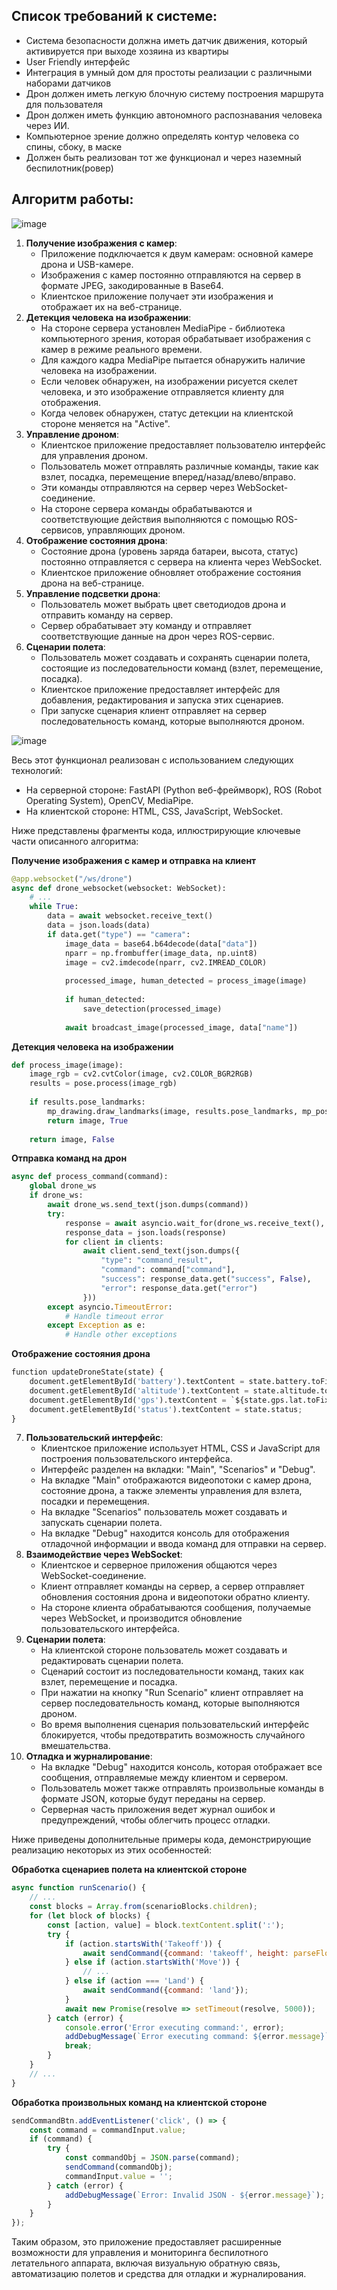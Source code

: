 ## Список требований к системе:

* Система безопасности должна иметь датчик движения, который активируется при выходе хозяина из квартиры
* User Friendly интерфейс
* Интеграция в умный дом для простоты реализации с различными наборами датчиков
* Дрон должен иметь легкую блочную систему построения маршрута для пользователя
* Дрон должен иметь функцию автономного распознавания человека через ИИ.
* Компьютерное зрение должно определять контур человека со спины, сбоку, в маске
* Должен быть реализован тот же функционал и через наземный беспилотник(ровер)


## Алгоритм работы:

![image](https://github.com/user-attachments/assets/94597c95-00a8-401a-aed8-1e0cbd49b0be)

1. **Получение изображения с камер**:
    - Приложение подключается к двум камерам: основной камере дрона и USB-камере.
    - Изображения с камер постоянно отправляются на сервер в формате JPEG, закодированные в Base64.
    - Клиентское приложение получает эти изображения и отображает их на веб-странице.
2. **Детекция человека на изображении**:
    - На стороне сервера установлен MediaPipe - библиотека компьютерного зрения, которая обрабатывает изображения с камер в режиме реального времени.
    - Для каждого кадра MediaPipe пытается обнаружить наличие человека на изображении.
    - Если человек обнаружен, на изображении рисуется скелет человека, и это изображение отправляется клиенту для отображения.
    - Когда человек обнаружен, статус детекции на клиентской стороне меняется на "Active".
3. **Управление дроном**:
    - Клиентское приложение предоставляет пользователю интерфейс для управления дроном.
    - Пользователь может отправлять различные команды, такие как взлет, посадка, перемещение вперед/назад/влево/вправо.
    - Эти команды отправляются на сервер через WebSocket-соединение.
    - На стороне сервера команды обрабатываются и соответствующие действия выполняются с помощью ROS-сервисов, управляющих дроном.
4. **Отображение состояния дрона**:
    - Состояние дрона (уровень заряда батареи, высота, статус) постоянно отправляется с сервера на клиента через WebSocket.
    - Клиентское приложение обновляет отображение состояния дрона на веб-странице.
5. **Управление подсветки дрона**:
    - Пользователь может выбрать цвет светодиодов дрона и отправить команду на сервер.
    - Сервер обрабатывает эту команду и отправляет соответствующие данные на дрон через ROS-сервис.
6. **Сценарии полета**:
    - Пользователь может создавать и сохранять сценарии полета, состоящие из последовательности команд (взлет, перемещение, посадка).
    - Клиентское приложение предоставляет интерфейс для добавления, редактирования и запуска этих сценариев.
    - При запуске сценария клиент отправляет на сервер последовательность команд, которые выполняются дроном.

![image](https://github.com/user-attachments/assets/2f64a398-ee7f-45c4-b877-a2be002c591d)

Весь этот функционал реализован с использованием следующих технологий:

- На серверной стороне: FastAPI (Python веб-фреймворк), ROS (Robot Operating System), OpenCV, MediaPipe.
- На клиентской стороне: HTML, CSS, JavaScript, WebSocket.

Ниже представлены фрагменты кода, иллюстрирующие ключевые части описанного алгоритма:

**Получение изображения с камер и отправка на клиент**
```python
@app.websocket("/ws/drone")
async def drone_websocket(websocket: WebSocket):
    # ...
    while True:
        data = await websocket.receive_text()
        data = json.loads(data)
        if data.get("type") == "camera":
            image_data = base64.b64decode(data["data"])
            nparr = np.frombuffer(image_data, np.uint8)
            image = cv2.imdecode(nparr, cv2.IMREAD_COLOR)
            
            processed_image, human_detected = process_image(image)
            
            if human_detected:
                save_detection(processed_image)
            
            await broadcast_image(processed_image, data["name"])
```
**Детекция человека на изображении**
```python
def process_image(image):
    image_rgb = cv2.cvtColor(image, cv2.COLOR_BGR2RGB)
    results = pose.process(image_rgb)
    
    if results.pose_landmarks:
        mp_drawing.draw_landmarks(image, results.pose_landmarks, mp_pose.POSE_CONNECTIONS)
        return image, True
    
    return image, False
```
**Отправка команд на дрон**
```python
async def process_command(command):
    global drone_ws
    if drone_ws:
        await drone_ws.send_text(json.dumps(command))
        try:
            response = await asyncio.wait_for(drone_ws.receive_text(), timeout=1.0)
            response_data = json.loads(response)
            for client in clients:
                await client.send_text(json.dumps({
                    "type": "command_result",
                    "command": command["command"],
                    "success": response_data.get("success", False),
                    "error": response_data.get("error")
                }))
        except asyncio.TimeoutError:
            # Handle timeout error
        except Exception as e:
            # Handle other exceptions
```
**Отображение состояния дрона**
```python
function updateDroneState(state) {
    document.getElementById('battery').textContent = state.battery.toFixed(2);
    document.getElementById('altitude').textContent = state.altitude.toFixed(2);
    document.getElementById('gps').textContent = `${state.gps.lat.toFixed(6)}, ${state.gps.lon.toFixed(6)}`;
    document.getElementById('status').textContent = state.status;
}
```
7. **Пользовательский интерфейс**:
    - Клиентское приложение использует HTML, CSS и JavaScript для построения пользовательского интерфейса.
    - Интерфейс разделен на вкладки: "Main", "Scenarios" и "Debug".
    - На вкладке "Main" отображаются видеопотоки с камер дрона, состояние дрона, а также элементы управления для взлета, посадки и перемещения.
    - На вкладке "Scenarios" пользователь может создавать и запускать сценарии полета.
    - На вкладке "Debug" находится консоль для отображения отладочной информации и ввода команд для отправки на сервер.
8. **Взаимодействие через WebSocket**:
    - Клиентское и серверное приложения общаются через WebSocket-соединение.
    - Клиент отправляет команды на сервер, а сервер отправляет обновления состояния дрона и видеопотоки обратно клиенту.
    - На стороне клиента обрабатываются сообщения, получаемые через WebSocket, и производится обновление пользовательского интерфейса.
9. **Сценарии полета**:
    - На клиентской стороне пользователь может создавать и редактировать сценарии полета.
    - Сценарий состоит из последовательности команд, таких как взлет, перемещение и посадка.
    - При нажатии на кнопку "Run Scenario" клиент отправляет на сервер последовательность команд, которые выполняются дроном.
    - Во время выполнения сценария пользовательский интерфейс блокируется, чтобы предотвратить возможность случайного вмешательства.
10. **Отладка и журналирование**:
    - На вкладке "Debug" находится консоль, которая отображает все сообщения, отправляемые между клиентом и сервером.
    - Пользователь может также отправлять произвольные команды в формате JSON, которые будут переданы на сервер.
    - Серверная часть приложения ведет журнал ошибок и предупреждений, чтобы облегчить процесс отладки.

Ниже приведены дополнительные примеры кода, демонстрирующие реализацию некоторых из этих особенностей:

**Обработка сценариев полета на клиентской стороне**
```javascript
async function runScenario() {
    // ...
    const blocks = Array.from(scenarioBlocks.children);
    for (let block of blocks) {
        const [action, value] = block.textContent.split(':');
        try {
            if (action.startsWith('Takeoff')) {
                await sendCommand({command: 'takeoff', height: parseFloat(value)});
            } else if (action.startsWith('Move')) {
                // ...
            } else if (action === 'Land') {
                await sendCommand({command: 'land'});
            }
            await new Promise(resolve => setTimeout(resolve, 5000));
        } catch (error) {
            console.error('Error executing command:', error);
            addDebugMessage(`Error executing command: ${error.message}`);
            break;
        }
    }
    // ...
}
```
**Обработка произвольных команд на клиентской стороне**
```javascript
sendCommandBtn.addEventListener('click', () => {
    const command = commandInput.value;
    if (command) {
        try {
            const commandObj = JSON.parse(command);
            sendCommand(commandObj);
            commandInput.value = '';
        } catch (error) {
            addDebugMessage(`Error: Invalid JSON - ${error.message}`);
        }
    }
});
```
Таким образом, это приложение предоставляет расширенные возможности для управления и мониторинга беспилотного летательного аппарата, включая визуальную обратную связь, автоматизацию полетов и средства для отладки и журналирования.
